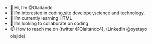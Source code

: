 - 👋 Hi, I’m @Olaitandc
- 👀 I’m interested in coding,site developer,science and technology.  
- 🌱 I’m currently learning HTML
- 💞️ I’m looking to collaborate on coding 
- 📫 How to reach me on (twitter @Olaitandc4), (LinkedIn @oyetayo olajide)

<!---
Olaitandc/Olaitandc is a ✨ special ✨ repository because its `README.md` (this file) appears on your GitHub profile.
You can click the Preview link to take a look at your changes.
--->
